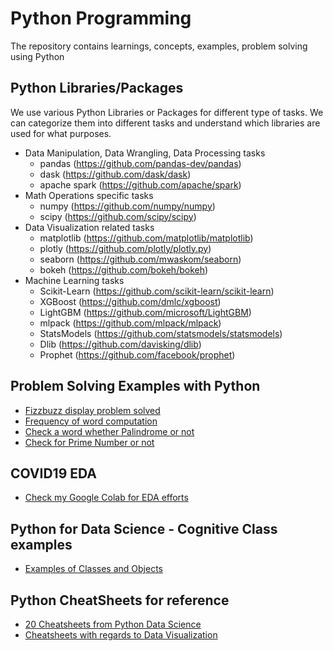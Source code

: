 # Python Programming

The repository contains learnings, concepts, examples, problem solving using Python

## Python Libraries/Packages

We use various Python Libraries or Packages for different type of tasks. We can categorize them into different tasks and understand which libraries are used for what purposes.

- Data Manipulation, Data Wrangling, Data Processing tasks
   - pandas (https://github.com/pandas-dev/pandas)
   - dask (https://github.com/dask/dask)
   - apache spark (https://github.com/apache/spark)
- Math Operations specific tasks
   - numpy (https://github.com/numpy/numpy)
   - scipy (https://github.com/scipy/scipy)
- Data Visualization related tasks
   - matplotlib (https://github.com/matplotlib/matplotlib)
   - plotly (https://github.com/plotly/plotly.py)
   - seaborn (https://github.com/mwaskom/seaborn)
   - bokeh (https://github.com/bokeh/bokeh)
- Machine Learning tasks
   - Scikit-Learn (https://github.com/scikit-learn/scikit-learn)
   - XGBoost (https://github.com/dmlc/xgboost)
   - LightGBM (https://github.com/microsoft/LightGBM)
   - mlpack (https://github.com/mlpack/mlpack)
   - StatsModels (https://github.com/statsmodels/statsmodels)
   - Dlib (https://github.com/davisking/dlib)
   - Prophet (https://github.com/facebook/prophet)

## Problem Solving Examples with Python

- [Fizzbuzz display problem solved](https://github.com/akshita001/PythonFocus/blob/main/fizzbuzz.py)
- [Frequency of word computation](https://github.com/akshita001/PythonFocus/blob/main/frequencyWord.py)
- [Check a word whether Palindrome or not](https://github.com/akshita001/PythonFocus/blob/main/isPalindrome.py)
- [Check for Prime Number or not](https://github.com/akshita001/PythonFocus/blob/main/isPrimeNumber.py)

## COVID19 EDA

- [Check my Google Colab for EDA efforts](https://colab.research.google.com/drive/1JUOzddTbJ0PJtNlEzyVZWKcY4Zgwjp8W?pli=1#scrollTo=4m-K9Hno-RbS)

## Python for Data Science - Cognitive Class examples
- [Examples of Classes and Objects](https://github.com/akshita001/PythonFocus/blob/main/Python_ClassesAndObjects.ipynb)


## Python CheatSheets for reference
- [20 Cheatsheets from Python Data Science](https://www.datasciencecentral.com/profiles/blogs/20-cheat-sheets-python-ml-data-science)
- [Cheatsheets with regards to Data Visualization](https://www.datavizualization.datasciencecentral.com/blog/cheat-sheet-data-visualization-in-python)



